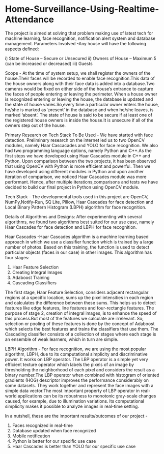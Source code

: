 # Home-Surveillance-Using-Realtime-Attendance
The project is aimed at solving that problem making use of latest tech for machine learning, face recognition, notification alert system and database management.
Parameters Involved -Any house will have the following aspects defined:

i) State of House – Secure or Unsecured
ii) Owners of House – Maximum 5 (can be increased or decreased)
iii) Guests

Scope -
At the time of system setup, we shall register the owners of the house.Their faces will be recorded to enable face recognition.This data of the house owners along with their face data is added into a database.Two cameras would be fixed on either side of the house’s entrance to
capture the faces of people entering or leaving the perimeter. When a house owner is recognized entering or leaving the house, the database is updated and the state of house varies.So,every time a particular owner enters the house, he/she is marked as ‘present’ in the database and when he/she leaves, is marked ‘absent’. The state of house is said to be secure if at least one of the registered house owners is inside the house.It is unsecure if all of the owners step out of the house. 

Primary Research on Tech Stack To Be Used -
We have started with face detection. Preliminary research on the internet led us to two OpenCV modules, namely Haar Cascacades and YOLO for face recognition. We also had two programming language options, namely Python and C++.As the first steps we have developed using Haar Cascades module in C++ and Python. Upon comparison between the two projects, it has been observed that using OpenCV with Python is more efficient and powerful. Then we have developed using different modules in Python and upon another iteration of comparison, we noticed Haar Cascades module was more performant. Hence, after multiple iterations,comparisons and tests we have decided to build our final project in Python using OpenCV module.

Tech Stack -
The developmental tools used in this project are OpenCV, NumPy,Notify-Run, SQ Lite, Pillow, Haar Cascades for face detection and Local
Binary Pattern Histogram (LBPH) algorithm for face recognition.

Details of Algorithms and Designs:
After experimenting with several algorithms, we found two algorithms best suited for our use case, namely Haar Cascades for face detection
and LBPH for face recognition.

Haar Cascades -Haar Cascades algorithm is a machine learning based approach in which we use a classifier function which is trained by a large number of photos. Based on this training, the function is used to detect particular objects (faces in our case) in other images. This algorithm has four stages:

1. Haar Feature Selection
2. Creating Integral Images
3. Adaboost Training
4. Cascading Classifiers

The first stage, Haar Feature Selection, considers adjacent rectangular regions at a specific location, sums up the pixel intensities in each region and calculates the difference between these sums. This helps us to detect features like edge features, line features and four-rectangle features. The purpose of stage 2, creation of integral images, is to enhance the speed of this process.But most of the features we calculate are irrelevant. So, selection or pooling of these features is done by the concept of Adaboost which selects the best features and trains the classifiers that use them. The Cascading classifier consists of a collection of stages where each stage is an ensemble of weak learners, which in turn are simple.

LBPH Algorithm -
For face recognition, we are using the most popular algorithm, LBPH, due to its computational simplicity and discriminative power. It works on LBP operator. The LBP operator is a simple yet very efficient texture operator which labels the pixels of an image by thresholding the
neighborhood of each pixel and considers the result as a binary number.The LBP operator when combined with histogram of oriented gradients
(HOG) descriptor improves the performance considerably on some datasets. They work together and represent the face images with a
simple data vector.The most important property of LBP operator in real-world
applications can be its robustness to monotonic gray-scale changes caused, for example, due to illumination variations. Its computational
simplicity makes it possible to analyze images in real-time setting.

In a nutshell, these are the important results/outcomes of our project -
1. Faces recognized in real-time
2. Database updated when face recognized
3. Mobile notification
4. Python is better for our specific use case
5. Haar Cascades is better than YOLO for our specific use case
